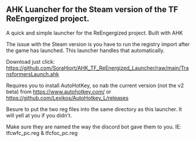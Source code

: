 ## AHK Luancher for the Steam version of the TF ReEngergized project.
A quick and simple launcher for the ReEngergized project. Built with AHK

The issue with the Steam version is you have to run the registry import after the game has launched. This launcher handles that automatically.

Download just click: https://github.com/SoraHjort/AHK_TF_ReEnergized_Launcher/raw/main/TransformersLaunch.ahk

Requires you to install AutoHotKey, so nab the current version (not the v2 beta) from https://www.autohotkey.com/ or https://github.com/Lexikos/AutoHotkey_L/releases

Besure to put the two reg files into the same directory as this launcher. It will yell at you if you didn't.

Make sure they are named the way the discord bot gave them to you. IE: tfcwfc_pc.reg & tfcfoc_pc.reg
